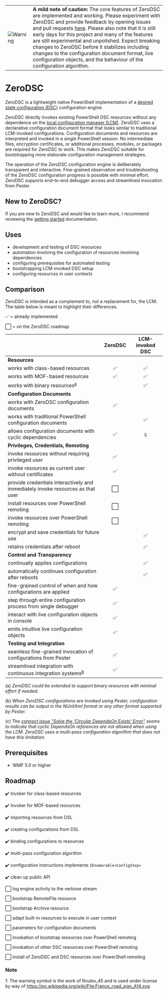 <table>
  <tr>
    <td><img src="https://upload.wikimedia.org/wikipedia/commons/thumb/f/f4/France_road_sign_A14.svg/273px-France_road_sign_A14.svg.png" alt="Warning"/></td>
    <td><b>A mild note of caution:</b> The core features of ZeroDSC are implemented and working.  Please experiment with ZeroDSC and provide feedback by opening issues and pull requests <a href="https://github.com/alx9r/ZeroDSC">here</a>.  Please also note that it is still early days for this project and many of the features are still experimental and unpolished.  Expect breaking changes to ZeroDSC before it stabilizes including changes to the configuration document format, live configuration objects, and the behaviour of the configuration algorithm.
    </td>
  </tr>
</table>

# ZeroDSC

ZeroDSC is a lightweight native PowerShell implementation of a [desired state configuration (DSC)](https://msdn.microsoft.com/en-us/powershell/dsc/overview) configuration engine.

ZeroDSC directly invokes existing PowerShell DSC resources without any dependence on the [local configuration manager (LCM)](https://msdn.microsoft.com/en-us/powershell/dsc/metaconfig).  ZeroDSC uses a declarative configuration document format that looks similar to traditional LCM-invoked configurations.  Configuration documents and resources are interpreted and invoked in a single PowerShell session.  No intermediate files, encryption certificates, or additional processes, modules, or packages are required for ZeroDSC to work.  This makes ZeroDSC suitable for bootstrapping more elaborate configuration management strategies.

The operation of the ZeroDSC configuration engine is deliberately transparent and interactive.  Fine-grained observation and troubleshooting of the ZeroDSC configuration progress is possible with minimal effort.  ZeroDSC supports end-to-end debugger access and streamlined invocation from Pester.   

## New to ZeroDSC?

If you are new to ZeroDSC and would like to learn more, I recommend reviewing the [getting started][] documentation.

[getting started]: Docs\getting-started

## Uses

* development and testing of DSC resources
* automation involving the configuration of resources involving dependencies
* configuring prerequisites for automated testing
* bootstrapping LCM-invoked DSC setup
* configuring resources in user contexts

## Comparison

ZeroDSC is intended as a complement to, not a replacement for, the LCM.  The table below is meant to highlight their differences.

:white_check_mark: = already implemented

:white_large_square: = on the ZeroDSC roadmap

|                                                                  | ZeroDSC            | LCM-invoked DSC    |
| :---                                                             |  :---:             |   :---:            |
| **Resources**                                                    |                    |                    |
| works with class-based resources                                 | :white_check_mark: | :white_check_mark: |
| works with MOF-based resources                                   | :white_check_mark: | :white_check_mark: |
| works with binary resources<sup>[a](#binaryresources)</sup>      |                    | :white_check_mark: |
| **Configuration Documents**                                      |                    |                    |
| works with ZeroDSC configuration documents                       | :white_check_mark: |                    |
| works with traditional PowerShell configuration documents        |                    | :white_check_mark: |
| allows configuration documents with cyclic dependencies          | :white_check_mark: | <sup>[c](#CyclicDependency)</sup>    |
| **Privileges, Credentials, Remoting**                            |                    |                    |
| invoke resources without requiring privileged user               | :white_check_mark: |                    |
| invoke resources as current user without certificates            | :white_check_mark: |                    |
| provide credentials interactively and immediately invoke resources as that user | :white_large_square: |                    |
| install resources over PowerShell remoting                       | :white_large_square: |                   |
| invoke resources over PowerShell remoting                        | :white_large_square: |                   |
| encrypt and save credentials for future use                      |                    | :white_check_mark: |
| retains credentials after reboot                                 |                    | :white_check_mark: |
| **Control and Transparency**                                     |                    |                    |
| continually applies configurations                               |                    | :white_check_mark: |
| automatically continues configuration after reboots              |                    | :white_check_mark: |
| fine-grained control of when and how configurations are applied  | :white_check_mark: |                    |
| step through entire configuration process from single debugger   | :white_check_mark: |                    |
| interact with live configuration objects in console              | :white_check_mark: |                    |
| emits intuitive live configuration objects                       | :white_check_mark: |                    | 
| **Testing and Integration**                                      |                    |                    |
| seamless fine-grained invocation of configurations from Pester   | :white_check_mark: |                    |
| streamlined integration with continuous integration systems<sup>[b](#CI)</sup>  | :white_check_mark: |                    |

(<a name="binaryresources">a</a>) *ZeroDSC could be extended to support binary resources with minimal effort if needed.*

(<a name="CI">b</a>) *When ZeroDSC configurations are invoked using Pester, configuration results can be output in the NUnitXml format or any other format supported by Pester.*

(<a name="CyclicDependency">c</a>) *The [connect issue "Solve the 'Circular DependsOn Exists' Error"](https://connect.microsoft.com/PowerShell/feedback/details/1045031) seems to indicate that cyclic DependsOn references are not allowed when using the LCM.  ZeroDSC uses a multi-pass configuration algorithm that does not have this limitation.*

## Prerequisites

* WMF 5.0 or higher   

## Roadmap

:heavy_check_mark: Invoker for class-based resources

:heavy_check_mark: Invoker for MOF-based resources

:heavy_check_mark: importing resources from DSL

:heavy_check_mark: creating configurations from DSL

:heavy_check_mark: binding configurations to resources

:heavy_check_mark: multi-pass configuration algorithm

:heavy_check_mark: configuration instructions implements `IEnumerable<ConfigStep>`

:heavy_check_mark:  clean up public API

:white_large_square: log engine activity to the verbose stream

:white_large_square: bootstrap RemoteFile resource

:white_large_square: bootstrap Archive resource

:white_large_square: adapt built-in resources to execute in user context

:white_large_square: parameters for configuration documents

:white_large_square: invokation of bootstrap resources over PowerShell remoting

:white_large_square: invokation of other DSC resources over PowerShell remoting

:white_large_square: install of ZeroDSC and DSC resources over PowerShell remoting 

### Note

<a name="myfootnote1">1</a>: The warning symbol is the work of Roulex_45 and is used under license by way of  https://en.wikipedia.org/wiki/File:France_road_sign_A14.svg.
